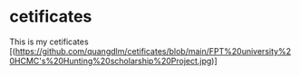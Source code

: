 # cetificates
This is my cetificates
[(https://github.com/quangdlm/cetificates/blob/main/FPT%20university%20HCMC's%20Hunting%20scholarship%20Project.jpg)]
